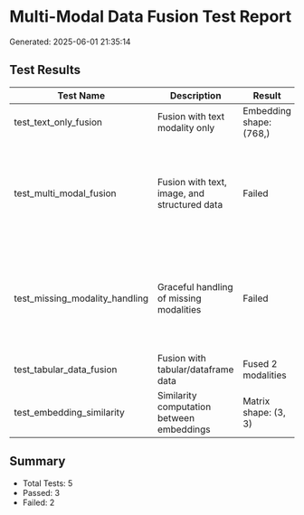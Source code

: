 # Multi-Modal Data Fusion Test Report
Generated: 2025-06-01 21:35:14

## Test Results

| Test Name | Description | Result | Status | Duration | Error |
|-----------|-------------|---------|---------|-----------|--------|
| test_text_only_fusion | Fusion with text modality only | Embedding shape: (768,) | ✅ Pass | 2.76s |  |
| test_multi_modal_fusion | Fusion with text, image, and structured data | Failed | ❌ Fail | 1.08s | The truth value of an array with more than one element is ambiguous. Use a.any() or a.all() |
| test_missing_modality_handling | Graceful handling of missing modalities | Failed | ❌ Fail | 0.80s | The truth value of an array with more than one element is ambiguous. Use a.any() or a.all() |
| test_tabular_data_fusion | Fusion with tabular/dataframe data | Fused 2 modalities | ✅ Pass | 0.65s |  |
| test_embedding_similarity | Similarity computation between embeddings | Matrix shape: (3, 3) | ✅ Pass | 1.34s |  |

## Summary
- Total Tests: 5
- Passed: 3
- Failed: 2
